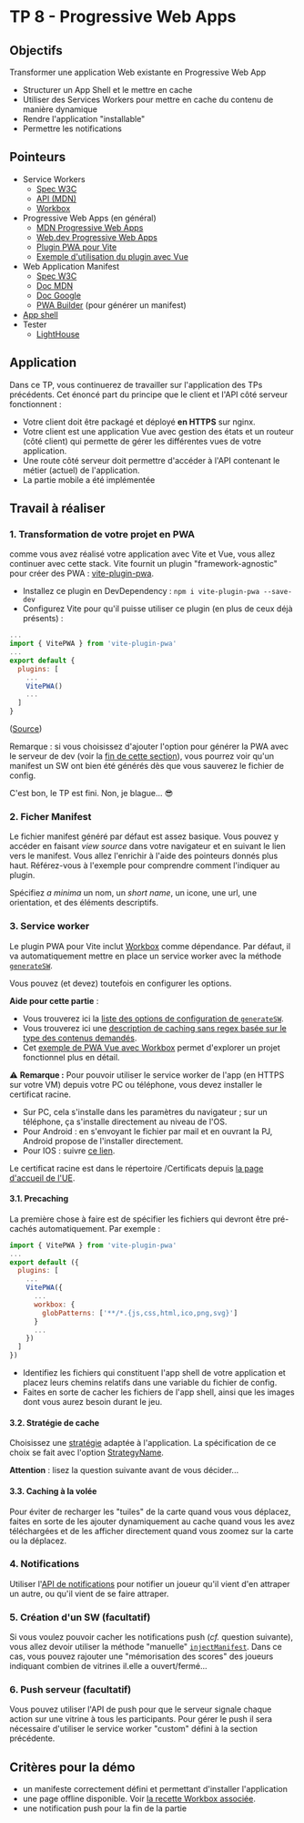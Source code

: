 # TP 8 - Progressive Web Apps

## Objectifs

Transformer une application Web existante en Progressive Web App

  - Structurer un App Shell et le mettre en cache
  - Utiliser des Services Workers pour mettre en cache du contenu de manière dynamique
  - Rendre l'application "installable" 
  - Permettre les notifications

## Pointeurs

- Service Workers
  - [Spec W3C](https://www.w3.org/TR/service-workers/)
  - [API (MDN)](https://developer.mozilla.org/en-US/docs/Web/API/Service_Worker_API)
  - [Workbox](https://developer.chrome.com/docs/workbox/)
- Progressive Web Apps (en général)
  - [MDN Progressive Web Apps](https://developer.mozilla.org/en-US/docs/Web/Progressive_web_apps)
  - [Web.dev Progressive Web Apps](https://web.dev/progressive-web-apps/)
  - [Plugin PWA pour Vite](https://github.com/vite-pwa/vite-plugin-pwa)
  - [Exemple d'utilisation du plugin avec Vue](https://github.com/vite-pwa/vite-plugin-pwa/tree/main/examples/vue-router)
- Web Application Manifest
  - [Spec W3C](https://www.w3.org/TR/appmanifest/)
  - [Doc MDN](https://developer.mozilla.org/en-US/docs/Web/Manifest)
  - [Doc Google](https://web.dev/add-manifest/)
  - [PWA Builder](https://www.pwabuilder.com/) (pour générer un manifest)
- [App shell](https://developer.chrome.com/blog/app-shell/)
- Tester
  - [LightHouse](https://developers.google.com/web/tools/lighthouse)

## Application

Dans ce TP, vous continuerez de travailler sur l'application des TPs précédents. Cet énoncé part du principe que le client et l'API côté serveur fonctionnent :

- Votre client doit être packagé et déployé **en HTTPS** sur nginx.
- Votre client est une application Vue avec gestion des états et un routeur (côté client) qui permette de gérer les différentes vues de votre application.
- Une route côté serveur doit permettre d'accéder à l'API contenant le métier (actuel) de l'application.
- La partie mobile a été implémentée 

## Travail à réaliser

### 1. Transformation de votre projet en PWA

comme vous avez réalisé votre application avec Vite et Vue, vous allez continuer avec cette stack. Vite fournit un plugin "framework-agnostic" pour créer des PWA : [vite-plugin-pwa](https://github.com/vite-pwa/vite-plugin-pwa).

- Installez ce plugin en DevDependency : `npm i vite-plugin-pwa --save-dev`
- Configurez Vite pour qu'il puisse utiliser ce plugin (en plus de ceux déjà présents) :

```javascript
...
import { VitePWA } from 'vite-plugin-pwa'
...
export default {
  plugins: [
    ...
    VitePWA()
    ...
  ]
}
```
([Source](https://github.com/vite-pwa/vite-plugin-pwa#-usage))

Remarque : si vous choisissez d'ajouter l'option pour générer la PWA avec le serveur de dev (voir la [fin de cette section](https://developer.chrome.com/blog/app-shell/)), vous pourrez voir qu'un manifest un SW ont bien été générés dès que vous sauverez le fichier de config.

C'est bon, le TP est fini. Non, je blague... &#x1F60E;

### 2. Ficher Manifest

Le fichier manifest généré par défaut est assez basique. Vous pouvez y accéder en faisant _view source_ dans votre navigateur et en suivant le lien vers le manifest. Vous allez l'enrichir à l'aide des pointeurs donnés plus haut. Référez-vous à l'exemple pour comprendre comment l'indiquer au plugin.

Spécifiez _a minima_ un nom, un _short name_, un icone, une url, une orientation, et des éléments descriptifs.

### 3. Service worker

Le plugin PWA pour Vite inclut [Workbox](https://developer.chrome.com/docs/workbox/) comme dépendance. Par défaut, il va automatiquement mettre en place un service worker avec la méthode [`generateSW`](https://developer.chrome.com/docs/workbox/the-ways-of-workbox/#generatesw-vs-injectmanifest).

Vous pouvez (et devez) toutefois en configurer les options.

**Aide pour cette partie** :

- Vous trouverez ici la [liste des options de configuration de `generateSW`](https://developer.chrome.com/docs/workbox/reference/workbox-build/#method-generateSW).
- Vous trouverez ici une [description de caching sans regex basée sur le type des contenus demandés](https://developer.chrome.com/docs/workbox/caching-resources-during-runtime/).
- Cet [exemple de PWA Vue avec Workbox](https://github.com/pimhooghiemstra/plintpwa-vue-1) permet d'explorer un projet fonctionnel plus en détail.

&#x26a0; **Remarque :** Pour pouvoir utiliser le service worker de l'app (en HTTPS sur votre VM) depuis votre PC ou téléphone, vous devez installer le certificat racine.
- Sur PC, cela s'installe dans les paramètres du navigateur ; sur un téléphone, ça s'installe directement au niveau de l'OS.
- Pour Android : en s'envoyant le fichier par mail et en ouvrant la PJ, Android propose de l'installer directement.
- Pour IOS : suivre [ce lien](https://apple.stackexchange.com/questions/123988/how-to-add-a-crt-certificate-to-iphones-keychain).

Le certificat racine est dans le répertoire /Certificats depuis [la page d'accueil de l'UE](https://perso.liris.cnrs.fr/lionel.medini/enseignement/M1IF13/).

#### 3.1. Precaching

La première chose à faire est de spécifier les fichiers qui devront être pré-cachés automatiquement. Par exemple :

```javascript
import { VitePWA } from 'vite-plugin-pwa'
...
export default ({
  plugins: [
    ...
    VitePWA({
      ...
      workbox: {
        globPatterns: ['**/*.{js,css,html,ico,png,svg}']
      }
      ...
    })
  ]
})
```

- Identifiez les fichiers qui constituent l'app shell de votre application et placez leurs chemins relatifs dans une variable du fichier de config.
- Faites en sorte de cacher les fichiers de l'app shell, ainsi que les images dont vous aurez besoin durant le jeu.

#### 3.2. Stratégie de cache

Choisissez une [stratégie](https://developer.chrome.com/docs/workbox/caching-strategies-overview/) adaptée à l'application. La spécification de ce choix se fait avec l'option [StrategyName](https://developer.chrome.com/docs/workbox/reference/workbox-build/#type-StrategyName).

**Attention** : lisez la question suivante avant de vous décider...

#### 3.3. Caching à la volée

Pour éviter de recharger les "tuiles" de la carte quand vous vous déplacez, faites en sorte de les ajouter dynamiquement au cache quand vous les avez téléchargées et de les afficher directement quand vous zoomez sur la carte ou la déplacez.

### 4. Notifications

Utiliser l'[API de notifications](https://developer.mozilla.org/en-US/docs/Web/Progressive_web_apps/Re-engageable_Notifications_Push) pour notifier un joueur qu'il vient d'en attraper un autre, ou qu'il vient de se faire attraper.

### 5. Création d'un SW (facultatif)

Si vous voulez pouvoir cacher les notifications push (_cf._ question suivante), vous allez devoir utiliser la méthode "manuelle" [`injectManifest`](https://developer.chrome.com/docs/workbox/the-ways-of-workbox/#generatesw-vs-injectmanifest). Dans ce cas, vous pouvez rajouter une "mémorisation des scores" des joueurs indiquant combien de vitrines il.elle a ouvert/fermé...

### 6. Push serveur (facultatif)

Vous pouvez utiliser l'API de push pour que le serveur signale chaque action sur une vitrine à tous les participants. Pour gérer le push il sera nécessaire d'utiliser le service worker "custom" défini à la section précédente.

## Critères pour la démo

- un manifeste correctement défini et permettant d'installer l'application 
- une page offline disponible. Voir [la recette Workbox associée](https://developer.chrome.com/docs/workbox/managing-fallback-responses/#offline-page-only).
- une notification push pour la fin de la partie